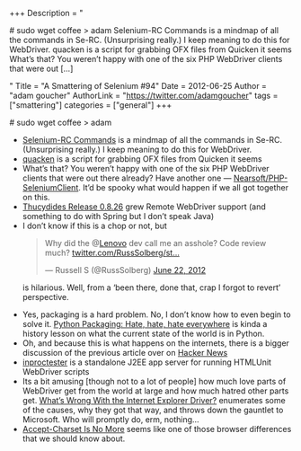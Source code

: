 +++
Description = "<p># sudo wget coffee > adam Selenium-RC Commands is a mindmap of all the commands in Se-RC. (Unsurprising really.) I keep meaning to do this for WebDriver. quacken is a script for grabbing OFX files from Quicken it seems What’s that? You weren’t happy with one of the six PHP WebDriver clients that were out […]</p>"
Title = "A Smattering of Selenium #94"
Date = 2012-06-25
Author = "adam goucher"
AuthorLink = "https://twitter.com/adamgoucher"
tags = ["smattering"]
categories = ["general"]
+++
<p># sudo wget coffee &gt; adam</p>
<ul>
<li><a href="http://compendiumdev.co.uk/selenium/mindmap/Selenium-RC_Commands.html">Selenium-RC Commands</a> is a mindmap of all the commands in Se-RC. (Unsurprising really.) I keep meaning to do this for WebDriver.</li>
<li><a href="https://bitbucket.org/DanC/quacken/overview">quacken</a> is a script for grabbing OFX files from Quicken it seems</li>
<li>What&#8217;s that? You weren&#8217;t happy with one of the six PHP WebDriver clients that were out there already? Have another one &#8212; <a href="https://github.com/Nearsoft/PHP-SeleniumClient">Nearsoft/PHP-SeleniumClient</a>. It&#8217;d be spooky what would happen if we all got together on this.</li>
<li><a href="http://thucydides-webtests.com/2012/06/24/thucydides-release-0-8-26-support-for-selenium-remote-web-driver-and-spring-dependencies/">Thucydides Release 0.8.26</a> grew Remote WebDriver support (and something to do with Spring but I don&#8217;t speak Java)</li>
<li>I don&#8217;t know if this is a chop or not, but<br />
<blockquote class="twitter-tweet">
<p>Why did the @<a href="https://twitter.com/Lenovo">Lenovo</a> dev call me an asshole? Code review much? <a href="http://t.co/kEmyZsQY" title="http://twitter.com/RussSolberg/status/216050216829337601/photo/1">twitter.com/RussSolberg/st…</a></p>
<p>&mdash; Russell S (@RussSolberg) <a href="https://twitter.com/RussSolberg/status/216050216829337601">June 22, 2012</a></p></blockquote>
<p> is hilarious. Well, from a &#8216;been there, done that, crap I forgot to revert&#8217; perspective.</li>
<li>Yes, packaging is a hard problem. No, I don&#8217;t know how to even begin to solve it. <a href="http://lucumr.pocoo.org/2012/6/22/hate-hate-hate-everywhere/">Python Packaging: Hate, hate, hate everywhere</a> is kinda a history lesson on what the current state of the world is in Python.</li>
<li>Oh, and because this is what happens on the internets, there is a bigger discussion of the previous article over on <a href="http://news.ycombinator.com/item?id=4147368">Hacker News</a></li>
<li><a href="https://github.com/aharin/inproctester">inproctester</a> is a standalone J2EE app server for running HTMLUnit WebDriver scripts</li>
<li>Its a bit amusing [though not to a lot of people] how much love parts of WebDriver get from the world at large and how much hatred other parts get. <a href="http://jimevansmusic.blogspot.ca/2012/06/whats-wrong-with-internet-explorer.html">What&#8217;s Wrong With the Internet Explorer Driver?</a> enumerates some of the causes, why they got that way, and throws down the gauntlet to Microsoft. Who will promptly do, erm, nothing&#8230;</li>
<li><a href="http://hsivonen.iki.fi/accept-charset/">Accept-Charset Is No More</a> seems like one of those browser differences that we should know about.</li>
</ul>


